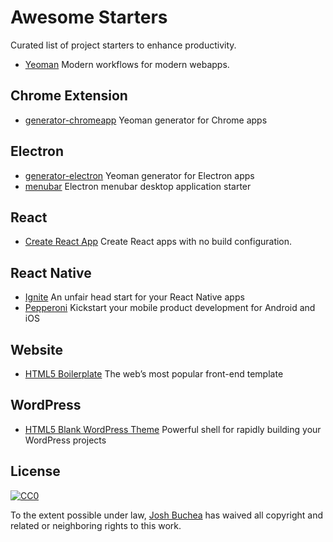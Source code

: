 # Awesome Starters

Curated list of project starters to enhance productivity.

- [Yeoman](http://yeoman.io/) Modern workflows for modern webapps.

## Chrome Extension

- [generator-chromeapp](https://github.com/yeoman/generator-chromeapp) Yeoman generator for Chrome apps

## Electron

- [generator-electron](https://github.com/sindresorhus/generator-electron) Yeoman generator for Electron apps
- [menubar](https://github.com/maxogden/menubar) Electron menubar desktop application starter

## React

- [Create React App](https://github.com/facebookincubator/create-react-app) Create React apps with no build configuration.

## React Native

- [Ignite](https://infinite.red/ignite) An unfair head start for your React Native apps
- [Pepperoni](http://getpepperoni.com/) Kickstart your mobile product development for Android and iOS

## Website

- [HTML5 Boilerplate](https://html5boilerplate.com/) The web’s most popular front-end template

## WordPress

- [HTML5 Blank WordPress Theme](http://html5blank.com/) Powerful shell for rapidly building your WordPress projects

## License

[![CC0](http://i.creativecommons.org/p/zero/1.0/88x31.png)](http://creativecommons.org/publicdomain/zero/1.0/)

To the extent possible under law, [Josh Buchea](http://joshbuchea.com) has waived all copyright and related or neighboring rights to this work.
